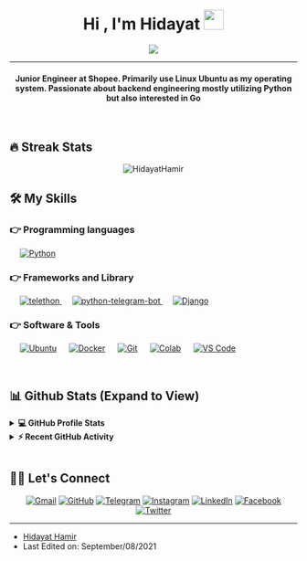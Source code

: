 <h1 align="center">Hi , I'm Hidayat <img src="https://media.giphy.com/media/hvRJCLFzcasrR4ia7z/giphy.gif" width="35"/></h1>

<p align="center">
  <a href="#"><img src="https://readme-typing-svg.herokuapp.com?lines=Computer+Science+Student&center=true&width=500&height=50"></a>
</p>

<hr/>

<h4 align="center">Junior Engineer at Shopee. Primarily use Linux Ubuntu as my operating system. Passionate about backend engineering mostly utilizing Python but also interested in Go</h4>

<br>

## 🔥 Streak Stats
<p align="center"><img src="https://github-readme-streak-stats.herokuapp.com/?user=Hidayathamir&theme=algolia" alt="HidayatHamir"  /></p>


## 🛠️ My Skills

### 👉 Programming languages

<p align="left"> 
  &emsp;
   <a href="https://www.python.org/" target="_blank">
    <img alt="Python" src="https://img.shields.io/badge/Python-1E415E.svg?logo=python&logoColor=white">
  </a>
</p>

### 👉 Frameworks and Library

<p align="left"> 
  &emsp;
   <a href="https://github.com/LonamiWebs/Telethon/" target="_blank">
    <img alt="telethon" src="https://img.shields.io/badge/-telethon-blue">
  </a>
  &emsp;
   <a href="https://github.com/python-telegram-bot/python-telegram-bot/" target="_blank">
    <img alt="python-telegram-bot" src="https://img.shields.io/badge/-python--telegram--bot-yellow">
  </a>
  &emsp;
   <a href="https://www.djangoproject.com/" target="_blank">
    <img alt="Django" src="https://img.shields.io/badge/Django-1E4B33.svg?logo=django&logoColor=white">
  </a>
</p>

### 👉 Software & Tools
 
<p>
  &emsp;
    <a href="https://ubuntu.com/"><img alt="Ubuntu" src="https://img.shields.io/badge/Ubuntu-D6472A?style=flat&logo=ubuntu&logoColor=white"></a>
  &emsp;
    <a href="https://hub.docker.com/u/hidayathamir"><img alt="Docker" src="https://img.shields.io/badge/Docker-2496ED.svg?logo=docker&logoColor=white"></a>
  &emsp;
    <a href="https://git-scm.com/"><img alt="Git" src="https://img.shields.io/badge/Git-E94E31.svg?logo=git&logoColor=white"></a>
  &emsp;
    <a href="https://colab.research.google.com/"><img alt="Colab" src="https://img.shields.io/badge/Colab-F69D30.svg?logo=google-colab&logoColor=white"></a>
  &emsp;
    <a href="https://code.visualstudio.com/"><img alt="VS Code" src="https://img.shields.io/badge/VS%20Code-1474B4.svg?logo=visual-studio-code&logoColor=white"></a>
  &emsp;
</p>

<br/>

## 📊 Github Stats (Expand to View) 

<details> 
  <summary><b>💻 GitHub Profile Stats</b></summary>
  <br/>
  <p align="center">
    <a href="https://github.com/Hidayathamir/"><img alt="Hidayat's Github Stats" src="https://github-readme-stats.vercel.app/api?username=Hidayathamir&show_icons=true&count_private=true&theme=algolia" height="192px"/></a>
<br/>
  &nbsp;
	  <img src="https://github-readme-stats.vercel.app/api/top-langs?username=Hidayathamir&show_icons=true&locale=en&layout=compact&theme=algolia" alt="HidayatHamir" height="192px"/>
  <br/>
  <b>Note:</b> Top languages is only a metric of the languages my public code consists of and doesn't reflect experience or skill level.
  </p>
</details>

<details>
  <summary><b>⚡ Recent GitHub Activity</b></summary>
  <br/>
   <a href="https://github.com/Hidayathamir/"><img alt="Hidayat's Activity Graph" src="https://activity-graph.herokuapp.com/graph?username=HidayatHamir&custom_title=Hidayat's%20Contribution%20Graph&theme=react-dark" /></a>
  <br/>
</details>

<br/>

## 🙋‍♀️ Let's Connect

<p align="center">
  <a href="mailto:hidayathamir@gmail.com"><img src="https://img.icons8.com/bubbles/50/000000/gmail.png" alt="Gmail"/></a>
	<a href="https://github.com/Hidayathamir/"><img src="https://img.icons8.com/bubbles/50/000000/github.png" alt="GitHub"/></a>
  <a href="https://t.me/HidayatHamir"><img src="https://img.icons8.com/bubbles/50/000000/telegram-app.png" alt="Telegram"/></a>
  <a href="https://www.instagram.com/hidayathamir/"><img src="https://img.icons8.com/bubbles/50/000000/instagram.png" alt="Instagram"/></a>
  <a href="https://www.linkedin.com/in/hidayathamir/"><img src="https://img.icons8.com/bubbles/50/000000/linkedin.png" alt="LinkedIn"/></a>
	<a href="https://web.facebook.com/hidayathamir20/"><img src="https://img.icons8.com/bubbles/50/000000/facebook-new.png" alt="Facebook"/></a>
  <a href="https://twitter.com/hidayathamir"><img src="https://img.icons8.com/bubbles/50/000000/twitter.png" alt="Twitter"/></a>
</p>

<hr/>

* [Hidayat Hamir](https://github.com/Hidayathamir)
* Last Edited on: September/08/2021
